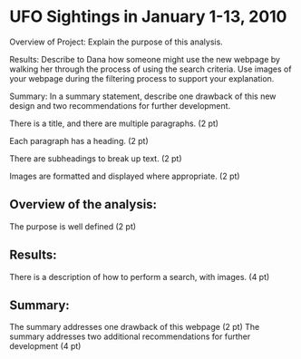 # UFO Sightings in January 1-13, 2010

Overview of Project: Explain the purpose of this analysis.

Results: Describe to Dana how someone might use the new webpage by walking her through the process of using the search criteria. Use images of your webpage during the filtering process to support your explanation.

Summary: In a summary statement, describe one drawback of this new design and two recommendations for further development.

There is a title, and there are multiple paragraphs. (2 pt)

Each paragraph has a heading. (2 pt)

There are subheadings to break up text. (2 pt)

Images are formatted and displayed where appropriate. (2 pt)



## Overview of the analysis:

The purpose is well defined (2 pt)


## Results:

There is a description of how to perform a search, with images. (4 pt)


## Summary:
The summary addresses one drawback of this webpage (2 pt)
The summary addresses two additional recommendations for further development (4 pt)

